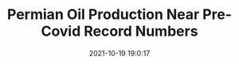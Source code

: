 ---
"title": "Permian Oil Production Near Pre-Covid Record Numbers"
"date": "2021-10-19 19:0:17"
"feed_name": "RIGZONE"
"feed_website": "http://www.rigzone.com/"
"feed_rss": "http://www.rigzone.com/news/rss/rigzone_latest.aspx"
"link": "https://www.rigzone.com/news/wire/permian_oil_production_near_precovid_record_numbers-19-oct-2021-166765-article/?rss=true"
"source": "None"
"file": "_posts/2021-1-1-3960e9e5ce55e4043c046e48da6d422b469682e0.md"
"accident": "0"
"drilling": "0"
"represented_by": "0"
"dead": "0"
"injured": "0"
"arrested": "0"
"place": "unknown place"
"where": "unknown site"
"causes": "unknown"
"place_uri": "unknown place"
---